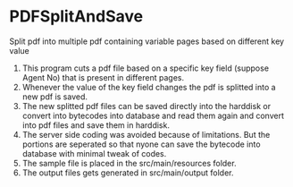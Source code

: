 # PDFSplitAndSave
Split pdf into multiple pdf containing variable pages based on different key value

1. This program cuts a pdf file based on a specific key field (suppose Agent No) that is present in different pages.
2. Whenever the value of the key field changes the pdf is splitted into a new pdf is saved.
3. The new splitted pdf files can be saved directly into the harddisk or convert into bytecodes into database and read them again and
   convert into pdf files and save them in harddisk.
4. The server side coding was avoided because of limitations. But the portions are seperated so that nyone can save the bytecode into database
   with minimal tweak of codes.
5. The sample file is placed in the src/main/resources folder.
6. The output files gets generated in src/main/output folder.

